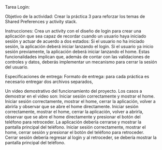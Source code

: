 Tarea Login:
	
Objetivo de la actividad:
Crear la práctica 3 para reforzar los temas de Shared Preferences y activity stack. 

Instrucciones:
Crea un activity con el diseño de login para crear una aplicación que sea capaz de recordar cuando un usuario haya iniciado sesión y actuar de acuerdo a dos estados:
Si el usuario no ha iniciado sesión, la aplicación deberá iniciar lanzando el login.
Si el usuario ya inicio sesión previamente, la aplicación deberá iniciar lanzando el home.
Estas funcionalidades implican que, además de contar con las validaciones de controles y datos, deberás implementar un mecanismo para cerrar la sesión del usuario.

Especificaciones de entrega:
Formato de entrega: para cada práctica es necesario entregar dos archivos separados,

Un video demostrativo del funcionamiento del proyecto. Los casos a demostrar en el video son:
Iniciar sesión correctamente y mostrar el home.
Iniciar sesión correctamente, mostrar el home, cerrar la aplicación, volver a abrirla y observar que se abre el home directamente.
Iniciar sesión correctamente, mostrar el home, cerrar la aplicación, volver a abrirla, observar que se abre el home directamente y presionar el botón del teléfono para retroceder. La aplicación debería cerrarse y mostrar la pantalla principal del teléfono.
Iniciar sesión correctamente, mostrar el home, cerrar sesión y presionar el botón del teléfono para retroceder. Cerrar sesión debería regresar al login y al retroceder, se debería mostrar la pantalla principal del teléfono.
